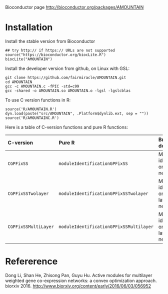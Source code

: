 Bioconductor page http://bioconductor.org/packages/AMOUNTAIN

# Installation
Install the stable version from Bioconductor
```
## try http:// if https:// URLs are not supported
source("https://bioconductor.org/biocLite.R")
biocLite("AMOUNTAIN")
```

Install the developer version from github, on Linux with GSL:
```
git clone https://github.com/fairmiracle/AMOUNTAIN.git
cd AMOUNTAIN
gcc -c AMOUNTAIN.c -fPIC -std=c99
gcc -shared -o AMOUNTAIN.so AMOUNTAIN.o -lgsl -lgslcblas
```

To use C version functions in R:
```
source('R/AMOUNTAIN.R')
dyn.load(paste("src/AMOUNTAIN", .Platform$dynlib.ext, sep = ""))
source('R/AMOUNTAINC.R')
```
Here is a table of C-version functions and pure R functions:

| C-version|      Pure R   |  Brief description                  |
|:----------|:-------------|:--------------------------------------------|
| `CGPFixSS` |  `moduleIdentificationGPFixSS` | Module identification on single network |
| `CGPFixSSTwolayer` | `moduleIdentificationGPFixSSTwolayer` | Module identification on two-layer network |
| `CGPFixSSMultiLayer` |  `moduleIdentificationGPFixSSMultilayer` | Module identification on multi-layer network |

# Refererence
Dong Li, Shan He, Zhisong Pan, Guyu Hu. Active modules for multilayer weighted gene co-expression networks: 
a convex optimization approach. biorxiv 2016. http://www.biorxiv.org/content/early/2016/06/03/056952
